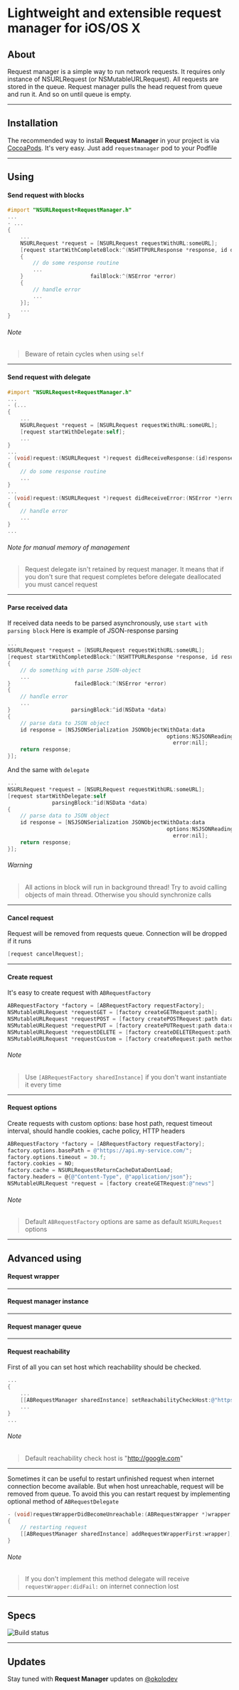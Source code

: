 Lightweight and extensible request manager for iOS/OS X
============

## About
Request manager is a simple way to run network requests. It requires only instance of NSURLRequest (or NSMutableURLRequest). All requests are stored in the queue. Request manager pulls the head request from queue and run it. And so on until queue is empty.

---

## Installation
The recommended way to install **Request Manager** in your project is via [CocoaPods](http://cocoapods.org/). It's very easy. Just add `requestmanager` pod to your Podfile

---

## Using
#### Send request with blocks
```objective-c
#import "NSURLRequest+RequestManager.h"
...
- ...
{
    ...
    NSURLRequest *request = [NSURLRequest requestWithURL:someURL];
    [request startWithCompleteBlock:^(NSHTTPURLResponse *response, id data)
    {
        // do some response routine
        ...
    }                     failBlock:^(NSError *error)
    {
        // handle error
        ...         
    }];
    ...
}

```
###### Note
> Beware of retain cycles when using `self`

---

#### Send request with delegate
```objective-c
#import "NSURLRequest+RequestManager.h"
...
- (...
{
    ...
    NSURLRequest *request = [NSURLRequest requestWithURL:someURL];
    [request startWithDelegate:self];
    ...
}
...
- (void)request:(NSURLRequest *)request didReceiveResponse:(id)response
{
    // do some response routine
    ...
}
...
- (void)request:(NSURLRequest *)request didReceiveError:(NSError *)error
{
    // handle error
    ... 
}
...
```

###### Note for manual memory of management
> Request delegate isn't retained by request manager. It means that if you don't sure that request completes before delegate deallocated you must cancel request 

---

#### Parse received data
If received data needs to be parsed asynchronously, use `start with parsing block`
Here is example of JSON-response parsing
```objective-c
...
NSURLRequest *request = [NSURLRequest requestWithURL:someURL];
[request startWithCompletedBlock:^(NSHTTPURLResponse *response, id result)
{
    // do something with parse JSON-object
    ...
}                    failedBlock:^(NSError *error)
{
    // handle error
    ...
}                   parsingBlock:^id(NSData *data)
{
    // parse data to JSON object
    id response = [NSJSONSerialization JSONObjectWithData:data
                                                  options:NSJSONReadingMutableContainers
                                                    error:nil];
    return response;
}];
```

And the same with `delegate`
```objective-c
...
NSURLRequest *request = [NSURLRequest requestWithURL:someURL];
[request startWithDelegate:self
              parsingBlock:^id(NSData *data)
{
    // parse data to JSON object
    id response = [NSJSONSerialization JSONObjectWithData:data
                                                  options:NSJSONReadingMutableContainers
                                                    error:nil];
    return response;
}];
```
###### Warning
> All actions in block will run in background thread! Try to avoid calling objects of main thread. Otherwise you should synchronize calls

---

#### Cancel request
Request will be removed from requests queue. Connection will be dropped if it runs
```objective-c
[request cancelRequest];
```

---

#### Create request
It's easy to create request with `ABRequestFactory`
```objective-c
ABRequestFactory *factory = [ABRequestFactory requestFactory];
NSMutableURLRequest *requestGET = [factory createGETRequest:path];
NSMutableURLRequest *requestPOST = [factory createPOSTRequest:path data:data];
NSMutableURLRequest *requestPUT = [factory createPUTRequest:path data:data];
NSMutableURLRequest *requestDELETE = [factory createDELETERequest:path];
NSMutableURLRequest *requestCustom = [factory createRequest:path method:@"custom_method" data:data];
```

###### Note
> Use `[ABRequestFactory sharedInstance]` if you don't want instantiate it every time

---

#### Request options
Create requests with custom options: base host path, request timeout interval, should handle cookies, cache policy, HTTP headers
```objective-c
ABRequestFactory *factory = [ABRequestFactory requestFactory];
factory.options.basePath = @"https://api.my-service.com/";
factory.options.timeout = 30.f;
factory.cookies = NO;
factory.cache = NSURLRequestReturnCacheDataDontLoad;
factory.headers = @{@"Content-Type", @"application/json"};
NSMutableURLRequest *request = [factory createGETRequest:@"news"]
```

###### Note
> Default `ABRequestFactory` options are same as default `NSURLRequest` options

---

## Advanced using

#### Request wrapper

---

#### Request manager instance

--- 

#### Request manager queue

---

#### Request reachability
First of all you can set host which reachability should be checked.
```objective-c
...
{
    ...
    [[ABRequestManager sharedInstance] setReachabilityCheckHost:@"https://api.myhost.com"];
    ...
}
...
```
###### Note
> Default reachability check host is "http://google.com"

---

Sometimes it can be useful to restart unfinished request when internet connection become available. But when host unreachable, request will be removed from queue. To avoid this you can restart request by implementing optional method of `ABRequestDelegate`
```objective-c
- (void)requestWrapperDidBecomeUnreachable:(ABRequestWrapper *)wrapper
{    
    // restarting request
    [[ABRequestManager sharedInstance] addRequestWrapperFirst:wrapper];
}
```
###### Note
> If you don't implement this method delegate will receive `requestWrapper:didFail:` on internet connection lost

---

## Specs
![Build status](https://api.travis-ci.org/belkevich/requestmanager.png) 

---

## Updates
Stay tuned with **Request Manager** updates on [@okolodev](https://twitter.com/okolodev)
